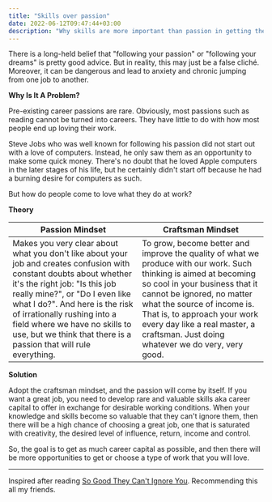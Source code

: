 ```yaml
---
title: "Skills over passion"
date: 2022-06-12T09:47:44+03:00
description: "Why skills are more important than passion in getting the work we'll love"
---
```

There is a long-held belief that "following your passion" or "following your dreams" is pretty good advice. But in reality, this may just be a false cliché. Moreover, it can be dangerous and lead to anxiety and chronic jumping from one job to another.

**Why Is It A Problem?**

Pre-existing career passions are rare. Obviously, most passions such as reading cannot be turned into careers. They have little to do with how most people end up loving their work.

Steve Jobs who was well known for following his passion did not start out with a love of computers. Instead, he only saw them as an opportunity to make some quick money. There's no doubt that he loved Apple computers in the later stages of his life, but he certainly didn't start off because he had a burning desire for computers as such.

But how do people come to love what they do at work?

**Theory**

| Passion Mindset | Craftsman Mindset |
| -------- | -------- |
| Makes you very clear about what you don't like about your job and creates confusion with constant doubts about whether it's the right job: "Is this job really mine?", or "Do I even like what I do?". And here is the risk of irrationally rushing into a field where we have no skills to use, but we think that there is a passion that will rule everything. | To grow, become better and improve the quality of what we produce with our work. Such thinking is aimed at becoming so cool in your business that it cannot be ignored, no matter what the source of income is. That is, to approach your work every day like a real master, a craftsman. Just doing whatever we do very, very good. |

**Solution**

Adopt the craftsman mindset, and the passion will come by itself. If you want a great job, you need to develop rare and valuable skills aka career capital to offer in exchange for desirable working conditions. When your knowledge and skills become so valuable that they can't ignore them, then there will be a high chance of choosing a great job, one that is saturated with creativity, the desired level of influence, return, income and control.

So, the goal is to get as much career capital as possible, and then there will be more opportunities to get or choose a type of work that you will love.

---

Inspired after reading [So Good They Can't Ignore You](https://www.goodreads.com/book/show/13525945-so-good-they-can-t-ignore-you). Recommending this all my friends. 